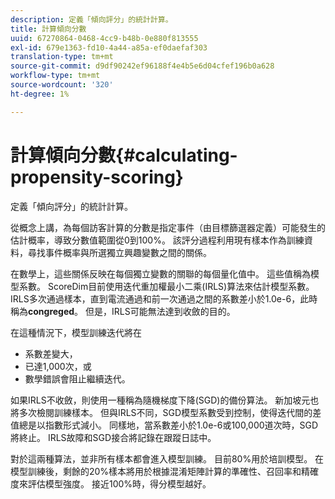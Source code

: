 ```yaml
---
description: 定義「傾向評分」的統計計算。
title: 計算傾向分數
uuid: 67270864-0468-4cc9-b48b-0e880f813555
exl-id: 679e1363-fd10-4a44-a85a-ef0daefaf303
translation-type: tm+mt
source-git-commit: d9df90242ef96188f4e4b5e6d04cfef196b0a628
workflow-type: tm+mt
source-wordcount: '320'
ht-degree: 1%

---
```


# 計算傾向分數{#calculating-propensity-scoring}

定義「傾向評分」的統計計算。

從概念上講，為每個訪客計算的分數是指定事件（由目標篩選器定義）可能發生的估計概率，導致分數值範圍從0到100%。 該評分過程利用現有樣本作為訓練資料，尋找事件概率與所選獨立興趣變數之間的關係。

在數學上，這些關係反映在每個獨立變數的關聯的每個量化值中。 這些值稱為模型系數。 ScoreDim目前使用迭代重加權最小二乘(IRLS)算法來估計模型系數。 IRLS多次通過樣本，直到電流通過和前一次通過之間的系數差小於1.0e-6，此時稱為&#x200B;**congreged**。 但是，IRLS可能無法達到收斂的目的。

在這種情況下，模型訓練迭代將在

* 系數差變大，
* 已達1,000次，或
* 數學錯誤會阻止繼續迭代。

如果IRLS不收斂，則使用一種稱為隨機梯度下降(SGD)的備份算法。 新加坡元也將多次檢閱訓練樣本。 但與IRLS不同，SGD模型系數受到控制，使得迭代間的差值總是以指數形式減小。 同樣地，當系數差小於1.0e-6或100,000道次時，SGD將終止。 IRLS故障和SGD接合將記錄在跟蹤日誌中。

對於這兩種算法，並非所有樣本都會進入模型訓練。 目前80%用於培訓模型。 在模型訓練後，剩餘的20%樣本將用於根據混淆矩陣計算的準確性、召回率和精確度來評估模型強度。 接近100%時，得分模型越好。
